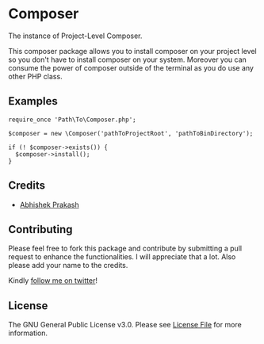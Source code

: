 # Composer
The instance of Project-Level Composer.

This composer package allows you to install composer on your project level so you don't have to install composer on your system. Moreover you can consume the power of composer outside of the terminal as you do use any other PHP class.

## Examples
```
require_once 'Path\To\Composer.php';

$composer = new \Composer('pathToProjectRoot', 'pathToBinDirectory');

if (! $composer->exists()) {
  $composer->install();
}
```

## Credits

- [Abhishek Prakash](https://github.com/abhishek6262)

## Contributing
Please feel free to fork this package and contribute by submitting a pull request to enhance the functionalities. I will appreciate that a lot. Also please add your name to the credits.

Kindly [follow me on twitter](https://twitter.com/_the_shade)!

## License

The GNU General Public License v3.0. Please see [License File](LICENSE) for more information.
